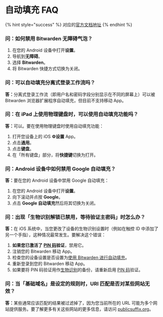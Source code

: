 # 自动填充 FAQ

{% hint style="success" %}
对应的[官方文档地址](https://bitwarden.com/help/article/autofill-faqs/)
{% endhint %}

### 问：如何禁用 Bitwarden 无障碍气泡？ <a href="#q-how-do-i-disable-the-bitwarden-accessbility-bubble" id="q-how-do-i-disable-the-bitwarden-accessbility-bubble"></a>

1. 在您的 Android 设备中打开**设置**。
2. 导航到**无障碍**。
3. 选择 **Bitwarden**。
4. 将 Bitwarden 快捷方式切换为关闭。

### 问：可以自动填充分离式登录工作流吗？ <a href="#q-can-i-auto-fill-on-a-split-login-workflow" id="q-can-i-auto-fill-on-a-split-login-workflow"></a>

**答：**&#x5206;离式登录工作流（即用户名和密码字段分别显示在不同的屏幕上）可以被 Bitwarden 浏览器扩展程序自动填充，但目前不支持移动 App。

### 问：在 iPad 上使用物理键盘时，可以使用自动填充功能吗？ <a href="#q-can-i-use-auto-fill-while-using-a-physical-keyboard-on-an-ipad" id="q-can-i-use-auto-fill-while-using-a-physical-keyboard-on-an-ipad"></a>

**答：**&#x53EF;以。要在使用物理键盘时使用自动填充功能：

1. 打开您设备上的 iOS **⚙️设置** App。
2. 点击**通用**。
3. 点击**键盘**。
4. 在「所有键盘」部分，将**快捷键**切换为打开。

### 问：Android 设备中如何禁用 Google 自动填充？ <a href="#q-how-do-i-disable-google-auto-fill-in-my-android-device" id="q-how-do-i-disable-google-auto-fill-in-my-android-device"></a>

**答：**&#x8981;在您的 Android 设备中禁用 Google 自动填充：

1. 在您的 Android 设备中打开**设置**。
2. 向下滚动并点按 **Google**。
3. 点击 **Google 自动填充**然后将其切换为关闭。

### 问：出现「生物识别解锁已禁用，等待验证主密码」时怎么办？ <a href="#q-what-do-i-do-about-biometric-unlock-disabled-pending-verification-of-master-password" id="q-what-do-i-do-about-biometric-unlock-disabled-pending-verification-of-master-password"></a>

**答：**&#x5728; iOS 系统中，当您更改了设备的生物识别设置时（例如在触控 ID 中添加了另一个手指），这种情况最常发生。要解决这个错误：

1. **如果您已激活了** [**PIN 码**](../../account/log-in-and-unlock/more-unlock-options/unlock-with-pin.md)**验证**，禁用它。
2. 注销您的 Bitwarden 移动 App。
3. 检查您的设备设置是否设置为[使用 Bitwarden 进行自动填充](autofill-from/autofill-from-ios.md#keyboard-auto-fill)。
4. 重新登录到您的 Bitwarden 移动 App。
5. 如果要将 PIN 码验证用作[生物识别](../../account/log-in-and-unlock/more-unlock-options/unlocking-with-biometrics.md)的备份，请重新启用 [PIN 码](../../account/log-in-and-unlock/more-unlock-options/unlock-with-pin.md)验证。

### 问：当「基础域名」是设定的规则时，URI 匹配是否对某些网站无效？ <a href="#q-does-uri-matching-not-work-with-certain-websites-when-base-domain-is-the-set-rule" id="q-does-uri-matching-not-work-with-certain-websites-when-base-domain-is-the-set-rule"></a>

**答：**&#x67D0;些通常应该匹配的结果被过滤掉了，因为您当前所在的 URL 可能为多个网站提供服务。要了解更多有关这些网站的更多信息，请访问 [publicsuffix.org](https://publicsuffix.org/)。

